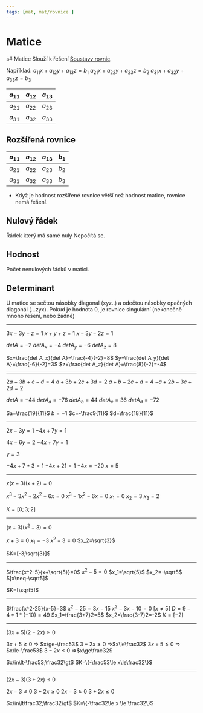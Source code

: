 ```yaml
---
tags: [mat, mat/rovnice ]
---
```

# Matice
s# Matice
Slouží k řešení [Soustavy rovnic](Soustavy%20rovnic.md).

Například:
$a_{11}x+a_{12}y+a_{13}z=b_1$
$a_{21}x+a_{22}y+a_{23}z=b_2$
$a_{31}x+a_{32}y+a_{33}z=b_3$

| $a_{11}$ | $a_{12}$ | $a_{13}$ |
| -------- | -------- | -------- |
| $a_{21}$ | $a_{22}$ | $a_{23}$ |
| $a_{31}$ | $a_{32}$ | $a_{33}$ |

## Rozšířená rovnice
| $a_{11}$ | $a_{12}$ | $a_{13}$ | $b_1$ |
| -------- | -------- | -------- | ----- |
| $a_{21}$ | $a_{22}$ | $a_{23}$ | $b_2$ |
| $a_{31}$ | $a_{32}$ | $a_{33}$ | $b_3$ |

- Když je hodnost rozšířené rovnice větší než hodnost matice, rovnice nemá řešení.

## Nulový řádek
Řádek který má samé nuly
Nepočítá se.
## Hodnost
Počet nenulových řádků v matici.
## Determinant
U matice se sečtou násobky diagonal (xyz..) a odečtou násobky opačných diagonál (...zyx).
Pokud je hodnota 0, je rovnice singulární (nekonečně mnoho řešení, nebo žádné)

---

$3x-3y-z=1$
$x+y+z=1$
$x-3y-2z=1$

$det A = -2$
$det A_x = -4$
$det A_y=-6$
$det A_z=8$

$x=\frac{det A_x}{det A}=\frac{-4}{-2}=8$
$y=\frac{det A_y}{det A}=\frac{-6}{-2}=3$
$z=\frac{det A_z}{det A}=\frac{8}{-2}=-4$

---

$2a-3b+c-d=4$
$a+3b+2c+3d=2$
$a+b-2c+d=4$
$-a+2b-3c+2d=2$

$det A=-44$
$det A_a=-76$
$det A_b=44$
$det A_c=36$
$det A_d=-72$

$a=\frac{19}{11}$
$b=-1$
$c=-\frac9{11}$
$d=\frac{18}{11}$


---

$2x-3y=1$
$-4x+7y=1$

$4x-6y=2$
$-4x+7y=1$

$y=3$

$-4x+7*3=1$
$-4x+21=1$
$-4x=-20$
$x=5$

---

$x(x-3)(x+2)=0$

$x^3-3x^2+2x^2-6x=0$
$x^3-1x^2-6x=0$
$x_1=0$
$x_2 = 3$
$x_3=2$

$K=[0;3;2]$

---

$(x+3)(x^2-3)=0$

$x+3=0$
$x_1=-3$
$x^2-3=0$
$x_2=\sqrt{3}$

$K=[-3;\sqrt{3}]$

---

$\frac{x^2-5}{x+\sqrt{5}}=0$
$x^2-5=0$
$x_1=\sqrt{5}$
$x_2=-\sqrt5$
$[x\neq-\sqrt5]$

$K=[\sqrt5]$

---

$\frac{x^2-25}{x-5}=3$
$x^2-25=3x-15$
$x^2-3x-10=0$
$[x\neq5]$
$D=9-4*1*(-10)=49$
$x_1=\frac{3+7}2=5$
$x_2=\frac{3-7}2=-2$
$K=[-2]$

---

$(3x+5)(2-2x)\ge 0$

$3x+5\ge0$ => $x\ge-\frac53$
$3-2x\ge0$ =>$x\le\frac32$
$3x+5\le0$ => $x\le-\frac53$
$3-2x\le0$ =>$x\ge\frac32$

$x\in\lt-\frac53;\frac32\gt$
$K=\{-\frac53\le x\le\frac32\}$

---
$(2x-3)(3+2x)\le0$

$2x-3\le0$
$3+2x\ge0$
$2x-3\ge0$
$3+2x\le0$

$x\in\lt\frac32;\frac32\gt$
$K=\{-\frac32\le x \le \frac32\}$
